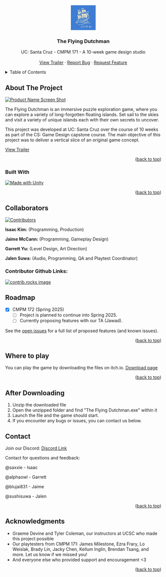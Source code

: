 <!-- Improved compatibility of back to top link: See: https://github.com/othneildrew/Best-README-Template/pull/73 -->
<a id="readme-top"></a>
<!--
*** Thanks for checking out the Best-README-Template. If you have a suggestion
*** that would make this better, please fork the repo and create a pull request
*** or simply open an issue with the tag "enhancement".
*** Don't forget to give the project a star!
*** Thanks again! Now go create something AMAZING! :D
-->



<!-- PROJECT SHIELDS -->
<!--
*** I'm using markdown "reference style" links for readability.
*** Reference links are enclosed in brackets [ ] instead of parentheses ( ).
*** See the bottom of this document for the declaration of the reference variables
*** for contributors-url, forks-url, etc. This is an optional, concise syntax you may use.
*** https://www.markdownguide.org/basic-syntax/#reference-style-links
-->
<!-- PROJECT LOGO -->
<br />
<div align="center">
  <a href="https://github.com/isaacwkm/TheFlyingDutchman">
    <img src="images/Lost_At_Sea_Longstar.png" alt="Logo" width="80" height="80">
  </a>

<h3 align="center">The Flying Dutchman</h3>

  <p align="center">
    UC: Santa Cruz - CMPM 171 - A 10-week game design studio
    <br />
    <br />
    <a href="https://github.com/isaacwkm/TheFlyingDutchman">View Trailer</a>
    &middot;
    <a href="https://github.com/isaacwkm/TheFlyingDutchman/issues/new?labels=bug&template=bug-report---.md">Report Bug</a>
    &middot;
    <a href="https://github.com/isaacwkm/TheFlyingDutchman/issues/new?labels=enhancement&template=feature-request---.md">Request Feature</a>
  </p>
</div>



<!-- TABLE OF CONTENTS -->
<details>
  <summary>Table of Contents</summary>
  <ol>
    <li>
      <a href="#about-the-project">About The Project</a>
      <ul>
        <li><a href="#built-with">Built With</a></li>
      </ul>
    </li>
    <li>
      <a href="#getting-started">Getting Started</a>
      <ul>
        <li><a href="#prerequisites">Prerequisites</a></li>
        <li><a href="#installation">Installation</a></li>
      </ul>
    </li>
    <li><a href="#usage">Usage</a></li>
    <li><a href="#roadmap">Roadmap</a></li>
    <li><a href="#contributing">Contributing</a></li>
    <li><a href="#license">License</a></li>
    <li><a href="#contact">Contact</a></li>
    <li><a href="#acknowledgments">Acknowledgments</a></li>
  </ol>
</details>



<!-- ABOUT THE PROJECT -->
## About The Project

[![Product Name Screen Shot][product-screenshot]](https://example.com)

The Flying Dutchman is an immersive puzzle exploration game, where you can explore a variety of long-forgotten floating islands. Set sail to the skies and visit a variety of unique islands each with their own secrets to uncover.

This project was developed at UC: Santa Cruz over the course of 10 weeks as part of the CS: Game Design capstone course. The main objective of this project was to deliver a vertical slice of an original game concept.

<a href="https://github.com/isaacwkm/TheFlyingDutchman">View Trailer</a>

<p align="right">(<a href="#readme-top">back to top</a>)</p>



### Built With

[![Made with Unity](https://img.shields.io/badge/Made%20with-Unity-57b9d3.svg?style=for-the-badge&logo=unity)](https://unity3d.com)

<p align="right">(<a href="#readme-top">back to top</a>)</p>



<!-- GETTING STARTED -->
## Collaborators
[![Contributors][contributors-shield]][contributors-url]

**Isaac Kim:** (Programming, Production)

**Jaime McCann:** (Programming, Gameplay Design)

**Garrett Yu:** (Level Design, Art Direction)

**Jalen Suwa:** (Audio, Programming, QA and Playtest Coordinator)

### Contributor Github Links:

<a href="https://github.com/isaacwkm/TheFlyingDutchman/graphs/contributors">
  <img src="https://contrib.rocks/image?repo=isaacwkm/TheFlyingDutchman" alt="contrib.rocks image" />
</a>

<!-- ROADMAP -->
## Roadmap

- [X] CMPM 172 (Spring 2025)
    - [ ] Project is planned to continue into Spring 2025.
    - [ ] Currently proposing features with our TA (Jawad).

See the [open issues](https://github.com/isaacwkm/TheFlyingDutchman/issues) for a full list of proposed features (and known issues).

<p align="right">(<a href="#readme-top">back to top</a>)</p>

<!-- WHERE TO PLAY -->
## Where to play

You can play the game by downloading the files on itch.io. [Download page](https://saxxiefone.itch.io/flydutch-playtest)
<p align="right">(<a href="#readme-top">back to top</a>)</p>

<!-- INSTALLATION -->
## After Downloading

1. Unzip the downloaded file
2. Open the unzipped folder and find "The Flying Dutchman.exe" within it
3. Launch the file and the game should start.
4. If you encounter any bugs or issues, you can contact us below.

<!-- CONTACT -->
## Contact

Join our Discord: [Discord Link](https://discord.gg/kFq6dWcs9c)

Contact for questions and feedback:

@saxxie - Isaac

@alphaowl - Garrett

@blujai831 - Jaime

@sushisuwa - Jalen


<p align="right">(<a href="#readme-top">back to top</a>)</p>



<!-- ACKNOWLEDGMENTS -->
## Acknowledgments

* Graeme Devine and Tyler Coleman, our instructors at UCSC who made this project possible
* Our playtesters from CMPM 171: James Milestone, Ezra Frary, Lo Weislak, Brady Lin, Jacky Chen, Kellum Inglin, Brendan Tsang, and more. Let us know if we missed you!
* And everyone else who provided support and encouragement <3

<p align="right">(<a href="#readme-top">back to top</a>)</p>



<!-- MARKDOWN LINKS & IMAGES -->
<!-- https://www.markdownguide.org/basic-syntax/#reference-style-links -->
[contributors-shield]: https://img.shields.io/github/contributors/isaacwkm/TheFlyingDutchman.svg?style=for-the-badge
[contributors-url]: https://github.com/isaacwkm/TheFlyingDutchman/graphs/contributors
[forks-shield]: https://img.shields.io/github/forks/isaacwkm/TheFlyingDutchman.svg?style=for-the-badge
[forks-url]: https://github.com/isaacwkm/TheFlyingDutchman/network/members
[stars-shield]: https://img.shields.io/github/stars/isaacwkm/TheFlyingDutchman.svg?style=for-the-badge
[stars-url]: https://github.com/isaacwkm/TheFlyingDutchman/stargazers
[issues-shield]: https://img.shields.io/github/issues/isaacwkm/TheFlyingDutchman.svg?style=for-the-badge
[issues-url]: https://github.com/isaacwkm/TheFlyingDutchman/issues
[license-shield]: https://img.shields.io/github/license/isaacwkm/TheFlyingDutchman.svg?style=for-the-badge
[license-url]: https://github.com/isaacwkm/TheFlyingDutchman/blob/master/LICENSE.txt
[linkedin-shield]: https://img.shields.io/badge/-LinkedIn-black.svg?style=for-the-badge&logo=linkedin&colorB=555
[linkedin-url]: https://linkedin.com/in/linkedin_username
[product-screenshot]: images/Screenshot_140.png
[Next.js]: https://img.shields.io/badge/next.js-000000?style=for-the-badge&logo=nextdotjs&logoColor=white
[Next-url]: https://nextjs.org/
[React.js]: https://img.shields.io/badge/React-20232A?style=for-the-badge&logo=react&logoColor=61DAFB
[React-url]: https://reactjs.org/
[Vue.js]: https://img.shields.io/badge/Vue.js-35495E?style=for-the-badge&logo=vuedotjs&logoColor=4FC08D
[Vue-url]: https://vuejs.org/
[Angular.io]: https://img.shields.io/badge/Angular-DD0031?style=for-the-badge&logo=angular&logoColor=white
[Angular-url]: https://angular.io/
[Svelte.dev]: https://img.shields.io/badge/Svelte-4A4A55?style=for-the-badge&logo=svelte&logoColor=FF3E00
[Svelte-url]: https://svelte.dev/
[Laravel.com]: https://img.shields.io/badge/Laravel-FF2D20?style=for-the-badge&logo=laravel&logoColor=white
[Laravel-url]: https://laravel.com
[Bootstrap.com]: https://img.shields.io/badge/Bootstrap-563D7C?style=for-the-badge&logo=bootstrap&logoColor=white
[Bootstrap-url]: https://getbootstrap.com
[JQuery.com]: https://img.shields.io/badge/jQuery-0769AD?style=for-the-badge&logo=jquery&logoColor=white
[JQuery-url]: https://jquery.com 
